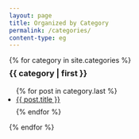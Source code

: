 ```yaml
---
layout: page
title: Organized by Category
permalink: /categories/
content-type: eg
---
```


<p></p>
<main class="all-posts text-container">
    {% for category in site.categories %}
        <div class="pure-u-1 tags">
        <h3 style="margin-top: 0.5em;" id="{{ category | first }}">{{ category | first  }}</h3>
            <ul style="padding: 0 2em 0 1em;">
            {% for post in category.last %}
                <li id="category-content" style="padding-bottom: 0.6em;"><a href="{{post.url}}">{{ post.title }}</a></li>
            {% endfor %}
            </ul>
        </div>
    {% endfor %}
</main>
<br/>
